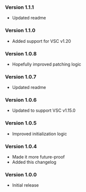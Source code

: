 ### Version 1.1.1
- Updated readme

### Version 1.1.0
- Added support for VSC v1.20

### Version 1.0.8
- Hopefully improved patching logic

### Version 1.0.7
- Updated readme

### Version 1.0.6
- Updated to support VSC v1.15.0

### Version 1.0.5
- Improved initialization logic

### Version 1.0.4
- Made it more future-proof
- Added this changelog

### Version 1.0.0
- Initial release
